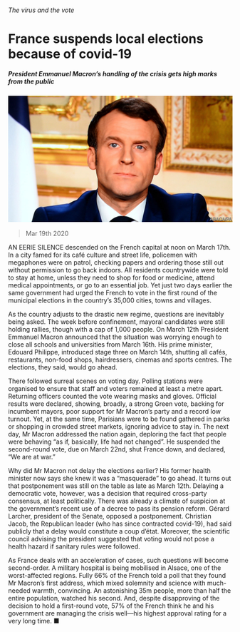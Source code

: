 ###### The virus and the vote

# France suspends local elections because of covid-19 

##### President Emmanuel Macron’s handling of the crisis gets high marks from the public 

![image](images/20200321_EUP501.jpg) 

> Mar 19th 2020 

AN EERIE SILENCE descended on the French capital at noon on March 17th. In a city famed for its café culture and street life, policemen with megaphones were on patrol, checking papers and ordering those still out without permission to go back indoors. All residents countrywide were told to stay at home, unless they need to shop for food or medicine, attend medical appointments, or go to an essential job. Yet just two days earlier the same government had urged the French to vote in the first round of the municipal elections in the country’s 35,000 cities, towns and villages.

As the country adjusts to the drastic new regime, questions are inevitably being asked. The week before confinement, mayoral candidates were still holding rallies, though with a cap of 1,000 people. On March 12th President Emmanuel Macron announced that the situation was worrying enough to close all schools and universities from March 16th. His prime minister, Edouard Philippe, introduced stage three on March 14th, shutting all cafés, restaurants, non-food shops, hairdressers, cinemas and sports centres. The elections, they said, would go ahead.


There followed surreal scenes on voting day. Polling stations were organised to ensure that staff and voters remained at least a metre apart. Returning officers counted the vote wearing masks and gloves. Official results were declared, showing, broadly, a strong Green vote, backing for incumbent mayors, poor support for Mr Macron’s party and a record low turnout. Yet, at the same time, Parisians were to be found gathered in parks or shopping in crowded street markets, ignoring advice to stay in. The next day, Mr Macron addressed the nation again, deploring the fact that people were behaving “as if, basically, life had not changed”. He suspended the second-round vote, due on March 22nd, shut France down, and declared, “We are at war.”

Why did Mr Macron not delay the elections earlier? His former health minister now says she knew it was a “masquerade” to go ahead. It turns out that postponement was still on the table as late as March 12th. Delaying a democratic vote, however, was a decision that required cross-party consensus, at least politically. There was already a climate of suspicion at the government’s recent use of a decree to pass its pension reform. Gérard Larcher, president of the Senate, opposed a postponement. Christian Jacob, the Republican leader (who has since contracted covid-19), had said publicly that a delay would constitute a coup d’état. Moreover, the scientific council advising the president suggested that voting would not pose a health hazard if sanitary rules were followed.

As France deals with an acceleration of cases, such questions will become second-order. A military hospital is being mobilised in Alsace, one of the worst-affected regions. Fully 66% of the French told a poll that they found Mr Macron’s first address, which mixed solemnity and science with much-needed warmth, convincing. An astonishing 35m people, more than half the entire population, watched his second. And, despite disapproving of the decision to hold a first-round vote, 57% of the French think he and his government are managing the crisis well—his highest approval rating for a very long time. ■

